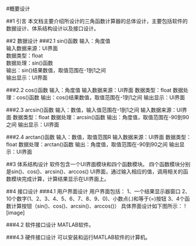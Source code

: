 #概要设计

##1 引言
本文档主要介绍所设计的三角函数计算器的总体设计，主要包括软件的数据设计、体系结构设计以及接口设计。

##2 数据设计
###2.1 sin()函数
输入：角度值<br>
输入数据来源：UI界面<br>
数据类型：float<br>
数据处理：sin()函数<br>
输出：sin()结果数值，取值范围在-1到1之间<br>
输出显示：UI界面<br>

###2.2 cos()函数
输入：角度值
输入数据来源：UI界面
数据类型：float
数据处理：cos()函数
输出：cos()结果数值，取值范围在-1到1之间
输出显示：UI界面

###2.3 arcsin()函数
输入：数值，输入值范围在-1到1之间
输入数据来源：UI界面
数据类型：float
数据处理：arcsin()函数
输出：角度值，取值范围在-90到90之间
输出显示：UI界面

###2.4 arctan()函数
输入：数值，取值范围R
输入数据来源：UI界面
数据类型：float
数据处理：arctan()函数
输出：角度值，取值范围在-90到90之间
输出显示：UI界面

##3 体系结构设计
软件包含一个UI界面模块和四个函数模块。
四个函数模块分别是sin()、cos()、arcsin()、arccos()
UI界面，通过输入相应的值，调用相关的函数模块完成计算，计算结果显示在UI界面上。




##4 接口设计
###4.1 用户界面设计
用户界面包括：
1、一个结果显示器窗口
2、10个数字(1、2、3、4、5、6、7、8、9、0)、小数点(.)和等于(=)按钮
3、4个函数计算按钮（sin()、cos()、arcsin()、arccos()）
具体界面设计如下图所示：
![image]

###4.2 软件接口设计
MATLAB软件。

###4.3 硬件接口设计
可以安装和运行MATLAB软件的计算机。














